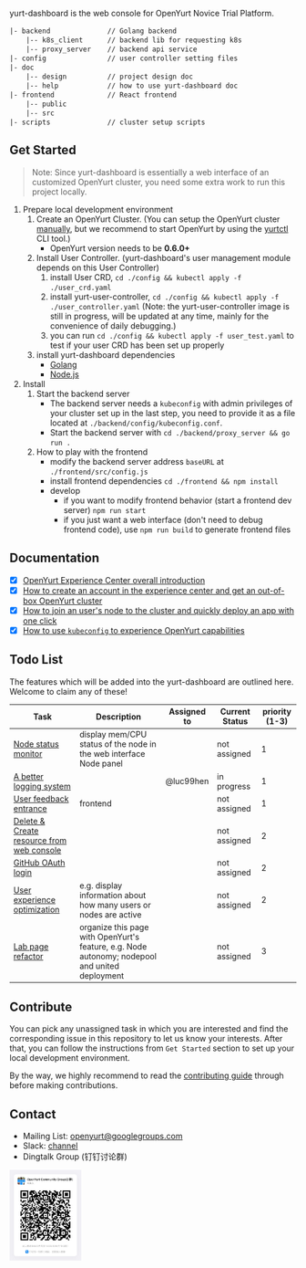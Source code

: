 yurt-dashboard is the web console for OpenYurt Novice Trial Platform.

```
|- backend              // Golang backend
    |-- k8s_client      // backend lib for requesting k8s
    |-- proxy_server    // backend api service
|- config               // user controller setting files
|- doc
    |-- design          // project design doc
    |-- help            // how to use yurt-dashboard doc
|- frontend             // React frontend
    |-- public
    |-- src
|- scripts              // cluster setup scripts
```

## Get Started

> Note: Since yurt-dashboard is essentially a web interface of an customized OpenYurt cluster, you need some extra work to run this project locally.

1. Prepare local development environment
   1. Create an OpenYurt Cluster. (You can setup the OpenYurt cluster [manually](https://github.com/openyurtio/openyurt/blob/master/docs/tutorial/manually-setup.md), but we recommend to start OpenYurt by using the [yurtctl](https://github.com/openyurtio/openyurt/blob/master/docs/tutorial/yurtctl.md) CLI tool.)
      - OpenYurt version needs to be **0.6.0+**
   2. Install User Controller. (yurt-dashboard's user management module depends on this User Controller)
      1. install User CRD, `cd ./config && kubectl apply -f ./user_crd.yaml`
      2. install yurt-user-controller, `cd ./config && kubectl apply -f ./user_controller.yaml` (Note: the yurt-user-controller image is still in progress, will be updated at any time, mainly for the convenience of daily debugging.)
      3. you can run `cd ./config && kubectl apply -f user_test.yaml` to test if your user CRD has been set up properly
   3. install yurt-dashboard dependencies
      - [Golang](https://go.dev/)
      - [Node.js](https://nodejs.dev/)
2. Install
   1. Start the backend server
      - The backend server needs a `kubeconfig` with admin privileges of your cluster set up in the last step, you need to provide it as a file located at `./backend/config/kubeconfig.conf`.
      - Start the backend server with `cd ./backend/proxy_server && go run .`
   2. How to play with the frontend
      - modify the backend server address `baseURL` at `./frontend/src/config.js`
      - install frontend dependencies `cd ./frontend && npm install`
      - develop
        - if you want to modify frontend behavior (start a frontend dev server) `npm run start`
        - if you just want a web interface (don't need to debug frontend code), use
          `npm run build` to generate frontend files

## Documentation

- [x] [OpenYurt Experience Center overall introduction](https://openyurt.io/docs/next/installation/openyurt-experience-center/overview)
- [x] [How to create an account in the experience center and get an out-of-box OpenYurt cluster](https://openyurt.io/docs/next/installation/openyurt-experience-center/user)
- [x] [How to join an user's node to the cluster and quickly deploy an app with one click](https://openyurt.io/docs/next/installation/openyurt-experience-center/web_console)
- [x] [How to use `kubeconfig` to experience OpenYurt capabilities](https://openyurt.io/docs/next/installation/openyurt-experience-center/kubeconfig)

## Todo List

The features which will be added into the yurt-dashboard are outlined here. Welcome to claim any of these!

| Task                                                                                               | Description                                                                                    | Assigned to | Current Status | priority (1-3) |
| -------------------------------------------------------------------------------------------------- | ---------------------------------------------------------------------------------------------- | ----------- | -------------- | -------------- |
| [Node status monitor](https://github.com/openyurtio/yurt-dashboard/issues/4)                       | display mem/CPU status of the node in the web interface Node panel                             |             | not assigned   | 1              |
| [A better logging system](https://github.com/openyurtio/yurt-dashboard/issues/10)                  |                                                                                                | @luc99hen   | in progress    | 1              |
| [User feedback entrance](https://github.com/openyurtio/yurt-dashboard/issues/5)                    | frontend                                                                                       |             | not assigned   | 1              |
| [Delete & Create resource from web console](https://github.com/openyurtio/yurt-dashboard/issues/6) |                                                                                                |             | not assigned   | 2              |
| [GitHub OAuth login](https://github.com/openyurtio/yurt-dashboard/issues/7)                        |                                                                                                |             | not assigned   | 2              |
| [User experience optimization](https://github.com/openyurtio/yurt-dashboard/issues/8)              | e.g. display information about how many users or nodes are active                              |             | not assigned   | 2              |
| [Lab page refactor](https://github.com/openyurtio/yurt-dashboard/issues/9)                         | organize this page with OpenYurt's feature, e.g. Node autonomy; nodepool and united deployment |             | not assigned   | 3              |

## Contribute

You can pick any unassigned task in which you are interested and find the corresponding issue in this repository to let us know your interests. After that, you can follow the instructions from `Get Started` section to set up your local development environment.

By the way, we highly recommend to read the [contributing guide](https://github.com/openyurtio/openyurt/blob/master/CONTRIBUTING.md) through before making contributions.

## Contact

- Mailing List: openyurt@googlegroups.com
- Slack: [channel](https://join.slack.com/t/openyurt/shared_invite/zt-iw2lvjzm-MxLcBHWm01y1t2fiTD15Gw)
- Dingtalk Group (钉钉讨论群)

<div align="left">
    <img src="https://github.com/openyurtio/openyurt/blob/master/docs/img/ding.jpg" width=25% title="dingtalk">
</div>
